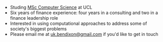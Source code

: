 - Studing [MSc Computer Science](https://www.ucl.ac.uk/prospective-students/graduate/taught-degrees/computer-science-msc) at UCL
- Six years of finance experience: four years in a consulting and two in a finance leadership role 
- Interested in using computational approaches to address some of society's biggest problems
- Please email me at uk.bendixon@gmail.com if you'd like to get in touch

<!--
**bndxn/bndxn** is a ✨ _special_ ✨ repository because its `README.md` (this file) appears on your GitHub profile.

Here are some ideas to get you started:

- 🔭 I’m currently working on ...
- 🌱 I’m currently learning ...
- 👯 I’m looking to collaborate on ...
- 🤔 I’m looking for help with ...
- 💬 Ask me about ...
- 📫 How to reach me: ...
- 😄 Pronouns: ...
- ⚡ Fun fact: ...
-->
